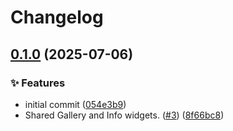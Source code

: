 # Changelog

## [0.1.0](https://github.com/copick/copick-shared-ui/compare/copick-shared-ui-v0.0.1...copick-shared-ui-v0.1.0) (2025-07-06)


### ✨ Features

* initial commit ([054e3b9](https://github.com/copick/copick-shared-ui/commit/054e3b9503501f178e143bc038ef8f2d7f26ecb1))
* Shared Gallery and Info widgets.  ([#3](https://github.com/copick/copick-shared-ui/issues/3)) ([8f66bc8](https://github.com/copick/copick-shared-ui/commit/8f66bc81c5ab988ee53e87812a3555f06ededd7e))
